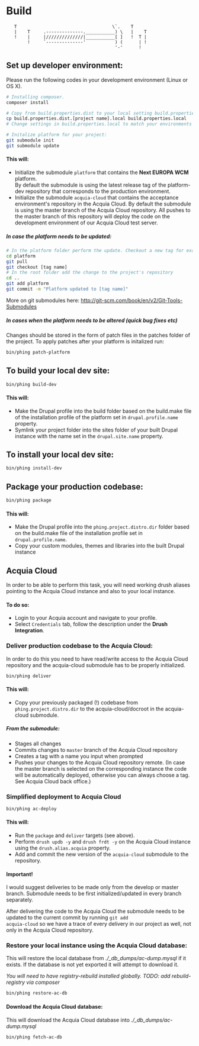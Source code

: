 # Build

       T                                    \`.    T
       |    T     .--------------.___________) \   |    T
       !    |     |//////////////|___________[ ]   !  T |
            !     `--------------'           ) (      | !
                                             '-'      !


## Set up developer environment:

Please run the following codes in your development environment (Linux or OS X).

```bash
# Installing composer.
composer install

# Copy from build.properties.dist to your local setting build.properties.[project name].local depending on which project you are building.
cp build.properties.dist.[project name].local build.properties.local
# Change settings in build.properties.local to match your environments

# Initalize platform for your project:
git submodule init
git submodule update
```



#### This will:
*   Initialize the submodule <code>platform</code> that contains the **Next EUROPA WCM** platform.  
By default the submodule is using the latest release tag of the platform-dev repository that corresponds to the production environment.
*   Initialize the submodule <code>acquia-cloud</code> that contains the acceptance environment's repository in the Acquia Cloud. By default the submodule is using the master branch of the Acquia Cloud repository. All pushes to the master branch of this repository will deploy the code on the development environment of our Acquia Cloud test server.

##### In case the platform needs to be updated:
```bash
# In the platform folder perform the update. Checkout a new tag for example.
cd platform
git pull
git checkout [tag name]
# In the root folder add the change to the project's repository
cd ..
git add platform
git commit -m "Platform updated to [tag name]"
```
More on git submodules here: http://git-scm.com/book/en/v2/Git-Tools-Submodules

##### In cases when the platform needs to be altered (quick bug fixes etc)

Changes should be stored in the form of patch files in the patches folder of the project. To apply patches after your platform is initalized run:

```bash
bin/phing patch-platform
```

## To build your local dev site:

```bash
bin/phing build-dev
```

#### This will:

*   Make the Drupal profile into the build folder based on the build.make file of the installation profile of the platform set in <code>drupal.profile.name</code> property.
*   Symlink your project folder into the sites folder of your built Drupal instance with the name set in the <code>drupal.site.name</code> property.

## To install your local dev site:

```bash
bin/phing install-dev
```

## Package your production codebase:
```bash
bin/phing package
```

#### This will:

*   Make the Drupal profile into the <code>phing.project.distro.dir</code> folder based on the build.make file of the installation profile set in <code>drupal.profile.name</code>.
*   Copy your custom modules, themes and libraries into the built Drupal instance

## Acquia Cloud

In order to be able to perform this task, you will need working drush aliases pointing to the Acquia Cloud instance and also to your local instance.
#### To do so:
*   Login to your Acquia account and navigate to your profile.
*   Select <code>Credentials</code> tab, follow the description under the <strong>Drush Integration</strong>.

### Deliver production codebase to the Acquia Cloud:

In order to do this you need to have read/write access to the Acquia Cloud repository and the acquia-cloud submodule has to be properly initialized.

```bash
bin/phing deliver
```

#### This will:

*   Copy your previously packaged (!) codebase from <code>phing.project.distro.dir</code> to the acquia-cloud/docroot in the acquia-cloud submodule.

##### From the submodule:

*   Stages all changes
*   Commits changes to <code>master</code> branch of the Acquia Cloud repository
*   Creates a tag with a name you input when prompted
*   Pushes your changes to the Acquia Cloud repository remote. (In case the master branch is selected on the corresponding instance the code will be automatically deployed, otherwise you can always choose a tag. See Acquia Cloud back office.)

### Simplified deployment to Acquia Cloud

```bash
bin/phing ac-deploy
```

#### This will:

*   Run the <code>package</code> and <code>deliver</code> targets (see above).
*   Perform <code>drush updb -y</code> and <code>drush frdt -y</code> on the Acquia Cloud instance using the <code>drush.alias.acquia</code> property.
*   Add and commit the new version of the <code>acquia-cloud</code> submodule to the repository.

#### Important!

I would suggest deliveries to be made only from the develop or master branch. Submodule needs to be first initialized/updated in every branch separately.

After delivering the code to the Acquia Cloud the submodule needs to be updated to the current commit by running <code>git add acquia-cloud</code> so we have a trace of every delivery in our project as well, not only in the Acquia Cloud repository.

### Restore your local instance using the Acquia Cloud database:

This will restore the local database from *./_db_dumps/ac-dump.mysql* if it exists. If the database is not yet exported it will attempt to download it.

*You will need to have registry-rebuild installed globally.
TODO: add rebuild-registry via composer*

```bash
bin/phing restore-ac-db
```

#### Download the Acquia Cloud database:

This will download the Acquia Cloud database into *./_db_dumps/ac-dump.mysql*

```bash
bin/phing fetch-ac-db
```

